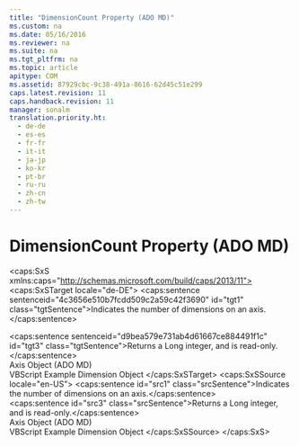 ```yaml
---
title: "DimensionCount Property (ADO MD)"
ms.custom: na
ms.date: 05/16/2016
ms.reviewer: na
ms.suite: na
ms.tgt_pltfrm: na
ms.topic: article
apitype: COM
ms.assetid: 87929cbc-9c38-491a-8616-62d45c51e299
caps.latest.revision: 11
caps.handback.revision: 11
manager: sonalm
translation.priority.ht: 
  - de-de
  - es-es
  - fr-fr
  - it-it
  - ja-jp
  - ko-kr
  - pt-br
  - ru-ru
  - zh-cn
  - zh-tw
---
```

# DimensionCount Property (ADO MD)
<?xml version="1.0" encoding="utf-8"?>
<caps:SxS xmlns:caps="http://schemas.microsoft.com/build/caps/2013/11">
  <caps:SxSTarget locale="de-DE">
    <developerReferenceWithoutSyntaxDocument xsi:schemaLocation="http://ddue.schemas.microsoft.com/authoring/2003/5 http://dduestorage.blob.core.windows.net/ddueschema/developer.xsd" xmlns="http://ddue.schemas.microsoft.com/authoring/2003/5" xmlns:xlink="http://www.w3.org/1999/xlink" xmlns:xsi="http://www.w3.org/2001/XMLSchema-instance">
      <introduction>
        <para>
          <caps:sentence sentenceid="4c3656e510b7fcdd509c2a59c42f3690" id="tgt1" class="tgtSentence">Indicates the number of dimensions on an <legacyLink xlink:href="5f498c9a-b1e7-4e6e-9ae6-71eadaf9aada">axis</legacyLink>.</caps:sentence>
        </para>
      </introduction>
      <section>
        <title>
          <caps:sentence sentenceid="4d354fa601a7e22a163f41084b5a0b77" id="tgt2" class="tgtSentence">Return Values</caps:sentence>
        </title>
        <content>
          <para>
            <caps:sentence sentenceid="d9bea579e731ab4d61667ce884491f1c" id="tgt3" class="tgtSentence">Returns a <languageKeyword>Long</languageKeyword> integer, and is read-only.</caps:sentence>
          </para>
        </content>
      </section>
      <section>
        <title>
          <caps:sentence sentenceid="2f342d3be839cc5b67ae0de7d404b8e6" id="tgt4" class="tgtSentence">Applies To</caps:sentence>
        </title>
        <content>
          <para>
            <link xlink:href="5f498c9a-b1e7-4e6e-9ae6-71eadaf9aada">Axis Object (ADO MD)</link>
          </para>
        </content>
      </section>
      <relatedTopics>
        <link xlink:href="b4647211-2566-4657-ae7b-3dd761457d7b">VBScript Example</link>
        <link xlink:href="66adbbd2-23a3-4c19-a91b-84c31309aa1b">Dimension Object</link>
      </relatedTopics>
    </developerReferenceWithoutSyntaxDocument>
  </caps:SxSTarget>
  <caps:SxSSource locale="en-US">
    <developerReferenceWithoutSyntaxDocument xsi:schemaLocation="http://ddue.schemas.microsoft.com/authoring/2003/5 http://dduestorage.blob.core.windows.net/ddueschema/developer.xsd" xmlns="http://ddue.schemas.microsoft.com/authoring/2003/5" xmlns:xlink="http://www.w3.org/1999/xlink" xmlns:xsi="http://www.w3.org/2001/XMLSchema-instance">
      <introduction>
        <para>
          <caps:sentence id="src1" class="srcSentence">Indicates the number of dimensions on an <legacyLink xlink:href="5f498c9a-b1e7-4e6e-9ae6-71eadaf9aada">axis</legacyLink>.</caps:sentence>
        </para>
      </introduction>
      <section>
        <title>
          <caps:sentence id="src2" class="srcSentence">Return Values</caps:sentence>
        </title>
        <content>
          <para>
            <caps:sentence id="src3" class="srcSentence">Returns a <languageKeyword>Long</languageKeyword> integer, and is read-only.</caps:sentence>
          </para>
        </content>
      </section>
      <section>
        <title>
          <caps:sentence id="src4" class="srcSentence">Applies To</caps:sentence>
        </title>
        <content>
          <para>
            <link xlink:href="5f498c9a-b1e7-4e6e-9ae6-71eadaf9aada">Axis Object (ADO MD)</link>
          </para>
        </content>
      </section>
      <relatedTopics>
        <link xlink:href="b4647211-2566-4657-ae7b-3dd761457d7b">VBScript Example</link>
        <link xlink:href="66adbbd2-23a3-4c19-a91b-84c31309aa1b">Dimension Object</link>
      </relatedTopics>
    </developerReferenceWithoutSyntaxDocument>
  </caps:SxSSource>
</caps:SxS>